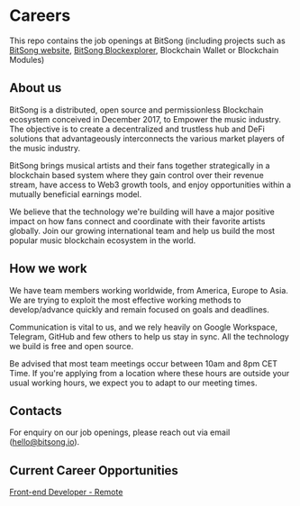 # Careers

This repo contains the job openings at BitSong (including projects such as [BitSong website](https://bitsong.io/), [BitSong Blockexplorer](https://explorebitsong.com/), Blockchain Wallet or Blockchain Modules)

## About us

BitSong is a distributed, open source and permissionless Blockchain ecosystem conceived in December 2017, to Empower the music industry. The objective is to create a decentralized and trustless hub and DeFi solutions that advantageously interconnects the various market players of the music industry.

BitSong brings musical artists and their fans together strategically in a blockchain based system where they gain control over their revenue stream, have access to Web3 growth tools, and enjoy opportunities within a mutually beneficial earnings model.

We believe that the technology we're building will have a major positive impact on how fans connect and coordinate with their favorite artists globally. Join our growing international team and help us build the most popular music blockchain ecosystem in the world.

## How we work

We have team members working worldwide, from America, Europe to Asia.
We are trying to exploit the most effective working methods to develop/advance quickly and remain focused on goals and deadlines.

Communication is vital to us, and we rely heavily on Google Workspace, Telegram, GitHub and few others to help us stay in sync. All the technology we build is free and open source.

Be advised that most team meetings occur between 10am and 8pm CET Time. If you're applying from a location where these hours are outside your usual working hours, we expect you to adapt to our meeting times.

## Contacts
For enquiry on our job openings, please reach out via email (hello@bitsong.io).

## Current Career Opportunities

[Front-end Developer - Remote](https://github.com/bitsongofficial/careers/blob/main/Frontend_Developer_Remote)
